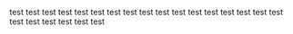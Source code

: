 
test
test
test
test
test
test
test
test
test
test
test
test
test
test
test
test
test
test
test
test
test
test
test
